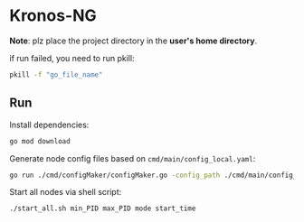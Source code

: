 # Kronos-NG


**Note**: plz place the project directory in the **user's home directory**.

if run failed, you need to run pkill:

``` bash
pkill -f "go_file_name"
```

## Run

Install dependencies:
``` bash
go mod download
```

Generate node config files based on `cmd/main/config_local.yaml`:
``` bash
go run ./cmd/configMaker/configMaker.go -config_path ./cmd/main/config_local.yaml
```

Start all nodes via shell script:
``` bash
./start_all.sh min_PID max_PID mode start_time
```
